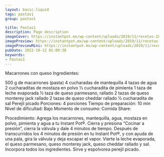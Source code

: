 ```yaml
---
layout: basic.liquid
tags: pastas1
group: pastas1

title: Pastas1
description: Page description
imageCover: https://instantpot.mx/wp-content/uploads/2019/11/recetas-28.jpg
imagePreview: https://instantpot.mx/wp-content/uploads/2019/11/recetas-28.jpg
imagePreviewMini: https://instantpot.mx/wp-content/uploads/2019/11/recetas-28.jpg
pubDate: 2022-10-12 01:09:38
keywords:
- Pastas1
---
```


Macarrones con queso
Ingredientes:

500 g de macarrones (pasta)
4 cucharadas de mantequilla
4 tazas de agua
2 cucharaditas de mostaza en polvo
1⁄2 cucharadita de pimienta
1 taza de leche evaporada
1⁄2 taza de queso parmesano, rallado
2 tazas de queso monterey jack rallado
2 tazas de queso cheddar rallado
1⁄2 cucharadita de sal
Perejil picado
Porciones:
4 porciones
Tiempo de preparación:
10 min
Nivel de dificultad:
Bajo
Momento de consumo:
Comida
Share:
  
Procedimiento:
Agrega los macarrones, mantequilla, agua, mostaza en polvo, pimienta y agua a tu Instant Pot®​.
Cierra​ ​y presiona “Cocinar a presión”, cierra la válvula y dale 4 minutos de tiempo.
Después de transcurridos los 4 minutos de presión en tu ​Instant Pot®​, y con ayuda de una pala, gira la válvula y deja escapar el vapor.
Vierte la leche evaporada, el queso parmesano, queso monterey jack, queso cheddar rallado y sal. Incorpora todos los ingredientes.
Sirve y espolvorea perejil picado.


